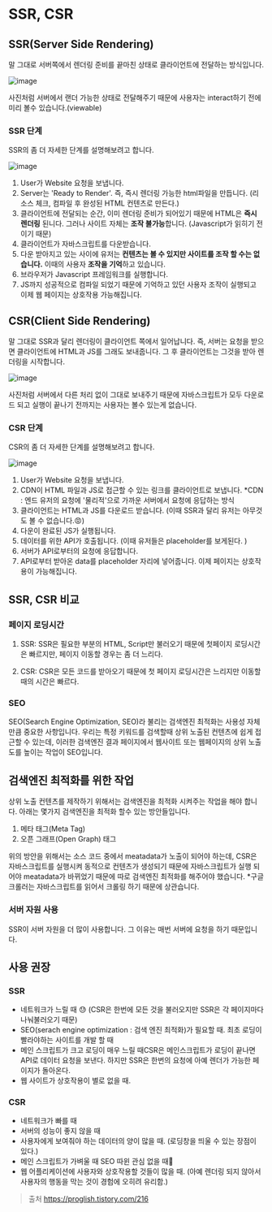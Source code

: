 # SSR, CSR

## SSR(Server Side Rendering)

말 그대로 서버쪽에서 렌더링 준비를 끝마친 상태로 클라이언트에 전달하는 방식입니다.

![image](https://user-images.githubusercontent.com/32887635/192082366-7d15ce32-b721-4689-bbae-c303dfe6ad8f.png)

사진처럼 서버에서 랜더 가능한 상태로 전달해주기 때문에 사용자는 interact하기 전에 미리 볼수 있습니다.(viewable)

### SSR 단계

SSR의 좀 더 자세한 단계를 설명해보려고 합니다.

![image](https://user-images.githubusercontent.com/32887635/192082414-99ea58ec-fcba-42e0-b020-143eb5be3907.png)

1. User가 Website 요청을 보냅니다.
2. Server는 'Ready to Render'. 즉, 즉시 렌더링 가능한 html파일을 만듭니다.
   (리소스 체크, 컴파일 후 완성된 HTML 컨텐츠로 만든다.)
3. 클라이언트에 전달되는 순간, 이미 렌더링 준비가 되어있기 때문에 HTML은 **즉시 렌더링** 된니다. 그러나 사이트 자체는 **조작 불가능**합니다. (Javascript가 읽히기 전이기 때문)
4. 클라이언트가 자바스크립트를 다운받습니다.
5. 다운 받아지고 있는 사이에 유저는 **컨텐츠는 볼 수 있지만 사이트를 조작 할 수는 없습니다.** 이때의 사용자 **조작을 기억**하고 있습니다.
6. 브라우저가 Javascript 프레임워크를 실행합니다.
7. JS까지 성공적으로 컴파일 되었기 때문에 기억하고 있던 사용자 조작이 실행되고 이제 웹 페이지는 상호작용 가능해집니다.

## CSR(Client Side Rendering)

말 그대로 SSR과 달리 렌더링이 클라이언트 쪽에서 일어납니다. 즉, 서버는 요청을 받으면 클라이언트에 HTML과 JS를 그래도 보내줍니다. 그 후 클라이언트는 그것을 받아 렌더링을 시작합니다.

![image](https://user-images.githubusercontent.com/32887635/192082491-02a661e4-daaf-4a76-a49f-7dc3d78214dc.png)

사진처럼 서버에서 다른 처리 없이 그대로 보내주기 때문에 자바스크립트가 모두 다운로드 되고 실행이 끝나기 전까지는 사용자는 볼수 있는게 없습니다.

### CSR 단계

CSR의 좀 더 자세한 단계를 설명해보려고 합니다.

![image](https://user-images.githubusercontent.com/32887635/192082533-f98e9427-1669-48b9-9f69-7dd2b647caf9.png)

1. User가 Website 요청을 보냅니다.
2. CDN이 HTML 파일과 JS로 접근할 수 있는 링크를 클라이언트로 보냅니다.
   \*CDN : 엔드 유저의 요청에 '물리적'으로 가까운 서버에서 요청에 응답하는 방식
3. 클라이언트는 HTML과 JS를 다운로드 받습니다.
   (이때 SSR과 달리 유저는 아무것도 볼 수 없습니다.😡)
4. 다운이 완료된 JS가 실행됩니다.
5. 데이터를 위한 API가 호출됩니다.
   (이때 유저들은 placeholder를 보게된다. )
6. 서버가 API로부터의 요청에 응답합니다.
7. API로부터 받아온 data를 placeholder 자리에 넣어줍니다. 이제 페이지는 상호작용이 가능해집니다.

## SSR, CSR 비교

### 페이지 로딩시간

1. SSR: SSR은 필요한 부분의 HTML, Script만 불러오기 때문에 첫페이지 로딩시간은 빠르지만, 페이지 이동할 경우는 좀 더 느리다.

2. CSR: CSR은 모든 코드를 받아오기 때문에 첫 페이지 로딩시간은 느리지만 이동할때의 시간은 빠르다.

### SEO

SEO(Search Engine Optimization, SEO)라 불리는 검색엔진 최적화는 사용성 자체만큼 중요한 사항입니다. 우리는 특정 키워드를 검색할때 상위 노출된 컨텐츠에 쉽게 접근할 수 있는데, 이러한 검색엔진 결과 페이지에서 웹사이트 또는 웹페이지의 상위 노출도를 높이는 작업이 SEO입니다.

## 검색엔진 최적화를 위한 작업

상위 노출 컨텐츠를 제작하기 위해서는 검색엔진을 최적화 시켜주는 작업을 해야 합니다. 아래는 몇가지 검색엔진을 최적화 할수 있는 방안들입니다.

1. 메타 태그(Meta Tag)
2. 오픈 그래프(Open Graph) 태그

위의 방안을 위해서는 소스 코드 중에서 meatadata가 노출이 되어야 하는데, CSR은 자바스크립트를 실행시켜 동적으로 컨텐츠가 생성되기 때문에 자바스크립트가 실행 되어야 meatadata가 바뀌었기 때문에 따로 검색엔진 최적화를 해주어야 했습니다. \*구글크롤러는 자바스크립트를 읽어서 크롤링 하기 때문에 상관습니다.

### 서버 자원 사용

SSR이 서버 자원을 더 많이 사용합니다. 그 이유는 매번 서버에 요청을 하기 때문입니다.

## 사용 권장

### SSR

- 네트워크가 느릴 때 😓
  (CSR은 한번에 모든 것을 불러오지만 SSR은 각 페이지마다 나눠불러오기 때문)
- SEO(serach engine optimization : 검색 엔진 최적화)가 필요할 때.
  최초 로딩이 빨라야하는 사이트를 개발 할 때
- 메인 스크립트가 크고 로딩이 매우 느릴 때CSR은 메인스크립트가 로딩이 끝나면 API로 데이터 요청을 보낸다. 하지만 SSR은 한번의 요청에 아예 렌더가 가능한 페이지가 돌아온다.
- 웹 사이트가 상호작용이 별로 없을 때.

### CSR

- 네트워크가 빠를 때
- 서버의 성능이 좋지 않을 때
- 사용자에게 보여줘야 하는 데이터의 양이 많을 때.
  (로딩창을 띄울 수 있는 장점이 있다.)
- 메인 스크립트가 가벼울 때
  SEO 따윈 관심 없을 때😤
- 웹 어플리케이션에 사용자와 상호작용할 것들이 많을 때. (아예 렌더링 되지 않아서 사용자의 행동을 막는 것이 경험에 오히려 유리함.)

> 출처
> https://proglish.tistory.com/216
